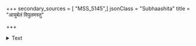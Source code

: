 +++
secondary_sources = [ "MSS_5145",]
jsonClass = "Subhaashita"
title = "आयुर्बलं विपुलमस्तु"

+++

<details><summary>Text</summary>

आयुर्बलं विपुलमस्तु सुखित्वमस्तु कल्याणमस्तु विपुला तव कीर्तिरस्तु।  
श्रीरस्तु धर्ममतिरस्तु रिपुक्षयोऽस्तु संतानवृद्धिरभिवाञ्छितसिद्धिरस्तु॥
</details>
